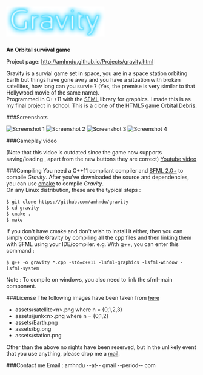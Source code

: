 ![Gravity](assets/gravity.png)
=================================

**An Orbital survival game**

Project page: http://amhndu.github.io/Projects/gravity.html

Gravity is a survial game set in space, you are in a space station orbiting Earth but things have gone awry and you have a situation with broken satellites, how long can you survie ? (Yes, the premise is very similar to that Hollywood movie of the same name).  
Programmed in C++11 with the [SFML](http://sfml-dev.org) library for graphics. I made this is as my final project in school. This is a clone of the HTML5 game [Orbital Debris][orbital debris].

###Screenshots

![Screenshot 1](http://amhndu.github.io/Projects/screenshots/gravity1.jpg)
![Screenshot 2](http://amhndu.github.io/Projects/screenshots/gravity2.jpg)
![Screenshot 3](http://amhndu.github.io/Projects/screenshots/gravity3.jpg)
![Screenshot 4](http://amhndu.github.io/Projects/screenshots/gravity4.jpg)

###Gameplay video

(Note that this vidoe is outdated since the game now supports saving/loading , apart from the new buttons they are correct)
[Youtube video](https://www.youtube.com/watch?v=LI_u30P6zTA)

###Compiling
You need a C++11 compliant compiler and [SFML 2.0+](http://sfml-dev.org) to compile *Gravity*. After you've downloaded the source and dependencies, you can use [cmake](http://cmake.org) to compile *Gravity*.  
On any Linux distribution, these are the typical steps :  
```
$ git clone https://github.com/amhndu/gravity
$ cd gravity
$ cmake .
$ make
```
If you don't have cmake and don't wish to install it either, then you can simply compile Gravity by compiling all the cpp files and then linking them with SFML using your IDE/compiler. e.g. With g++, you can enter this command :
```
$ g++ -o gravity *.cpp -std=c++11 -lsfml-graphics -lsfml-window -lsfml-system
```
Note : To compile on windows, you also need to link the sfml-main component.

###License
The following images have been taken from [here][orbital debris]
* assets/satellite\<n>.png where n = {0,1,2,3}
* assets/junk\<n>.png where n = {0,1,2}
* assets/Earth.png
* assets/bg.png
* assets/station.png

Other than the above no rights have been reserved, but in the unlikely event that you use anything, please drop me a [mail][mailaddr].

###Contact me
Email : amhndu --at-- gmail --period-- com


[orbital debris]: http://www.allworkallplay.org/games/orbitaldebris/
[repo]: https://github.com/amhndu/gravity
[mailaddr]: mailto:amhndu@gmail.com
